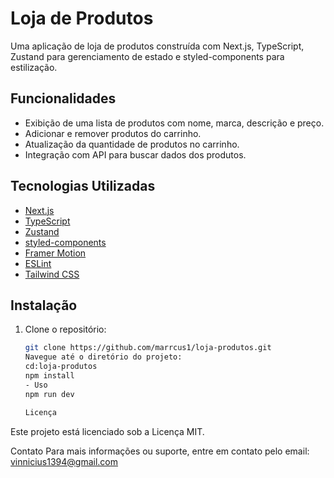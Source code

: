 # Loja de Produtos

Uma aplicação de loja de produtos construída com Next.js, TypeScript, Zustand para gerenciamento de estado e styled-components para estilização.

## Funcionalidades

- Exibição de uma lista de produtos com nome, marca, descrição e preço.
- Adicionar e remover produtos do carrinho.
- Atualização da quantidade de produtos no carrinho.
- Integração com API para buscar dados dos produtos.

## Tecnologias Utilizadas

- [Next.js](https://nextjs.org/)
- [TypeScript](https://www.typescriptlang.org/)
- [Zustand](https://github.com/pmndrs/zustand)
- [styled-components](https://styled-components.com/)
- [Framer Motion](https://www.framer.com/motion/)
- [ESLint](https://eslint.org/)
- [Tailwind CSS](https://tailwindcss.com/)

## Instalação

1. Clone o repositório:
   ```sh
   git clone https://github.com/marrcus1/loja-produtos.git
   Navegue até o diretório do projeto:
   cd:loja-produtos
   npm install
   - Uso
   npm run dev

   Licença
Este projeto está licenciado sob a Licença MIT.

Contato
Para mais informações ou suporte, entre em contato pelo email: vinnicius1394@gmail.com





